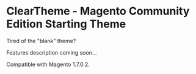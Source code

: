 ClearTheme - Magento Community Edition Starting Theme
==============================

Tired of the "blank" theme?

Features description coming soon...

Compatible with Magento 1.7.0.2.
